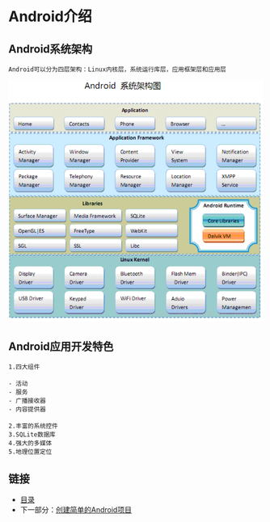 # Android介绍

## Android系统架构

    Android可以分为四层架构：Linux内核层，系统运行库层，应用框架层和应用层
![an](imgs/an1.png)

## Android应用开发特色

    1.四大组件
    	
	- 活动
	- 服务
	- 广播接收器
	- 内容提供器

    2.丰富的系统控件
    3.SQLite数据库
    4.强大的多媒体
    5.地理位置定位


## 链接

- [目录](directory.md)
- 下一部分：[创建简单的Android项目](create-simple-Android-project.md)
